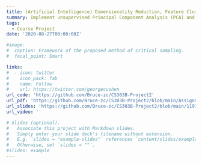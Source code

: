 ```yaml
---
title: (Artificial Intelligence) Dimensionality Reduction, Feature Clustering, Image Classification | MATLAB
summary: Implement unsupervised Principal Component Analysis (PCA) and supervised Linear Discriminator Analysis (LDA) to project images on 784-dimensional pixel space to vectors on 2-dimensional feature plane. Cluster the data points on the 2-dimensional plane based on centroid-based K-means, connectively-based hierarchical clustering and distribution-based Gaussian mixture model algorithms. Adopt SVM with RBF kernel and neural network classifiers, evaluate the classification performance based on Receiver Operator Characteristic (ROC) curves and Area Under Curve (AUC) values.
tags:
  - Course Project
date: '2020-08-27T00:00:00Z'

#image:
#  caption: Framework of the proposed method of critical sampling.
#  focal_point: Smart

links:
#  - icon: twitter
#    icon_pack: fab
#    name: Follow
#    url: https://twitter.com/georgecushen
url_code: 'https://github.com/Bruce-zc/CS303B-Project2'
url_pdf: 'https://github.com/Bruce-zc/CS303B-Project2/blob/main/Assignment%202%20Report.pdf'
url_slides: 'https://github.com/Bruce-zc/CS303B-Project2/blob/main/11910803_assignment2.pptx'
url_video: ''

# Slides (optional).
#   Associate this project with Markdown slides.
#   Simply enter your slide deck's filename without extension.
#   E.g. `slides = "example-slides"` references `content/slides/example-slides.md`.
#   Otherwise, set `slides = ""`.
#slides: example
---
```



